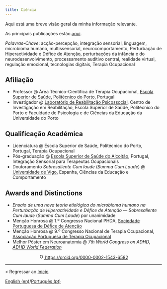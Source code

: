 ```yaml
---
title: Ciência
---
```


Aqui está uma breve visão geral da minha informação relevante.

As principais publicações estão [aqui](publicacoes).

*Palavras-Chave*: acção-percepção, integração sensorial, linguagem, microbioma humano, multissensorial, neurocomportamento, Perturbação de Hiperactividade e Défice de Atenção, perturbações da infância e do neurodesenvolvimento, processamento auditivo central, realidade virtual, regulação emocional, tecnologias digitais, Terapia Ocupacional

## Afiliação
- Professor @ Área Técnico-Científica de Terapia Ocupacional, [Escola Superior de Saúde](site), [Politécnico do Porto](site), Portugal
- Investigador @ [Laboratório de Reabilitação Psicossocial](site), Centro de Investigação em Reabilitação, Escola Superior de Saúde, Politécnico do Porto e Faculdade de Psicologia e de Ciências da Educação da Universidade do Porto

## Qualificação Académica
- Licenciatura @ Escola Superior de Saúde, Politécnico do Porto, Portugal, Terapia Ocupacional
- Pós-graduação @ [Escola Superior de Saúde do Alcoitão](site), Portugal, Integração Sensorial para Terapeutas Ocupacionais
- Doutoramento *Sobresaliente Cum laude* (*Summa Cum Laude*) @ [Universidade de Vigo](site), Espanha, Ciências da Educação e Comportamento

## Awards and Distinctions
- *Ensaio de uma nova teoria etiológica do microbioma humano na Perturbação de Hiperactividade e Défice de Atenção* — *Sobresaliente Cum laude* (*Summa Cum Laude*) por unanimidade
- Menção Honrosa @ 1.º Congresso Nacional PHDA, [Sociedade Portuguesa de Défice de Atenção](site)
- Menção Honrosa @ 9.º Congresso Nacional de Terapia Ocupacional, [Associação Portuguesa de Terapia Ocupacional](site)
- Melhor Póster em Neuroanatomia @ *7th World Congress on ADHD*, [*ADHD World Federation*](site)

<p align="center">
<a href="https://orcid.org/0000-0002-1543-6582">
<img alt="ORCID logo" src="https://info.orcid.org/wp-content/uploads/2019/11/orcid_16x16.png" width="16" height="16" />
https://orcid.org/0000-0002-1543-6582
</a>
</p>

---

< Regressar ao [Início](indexpt.md)

[English (en)](science)/[Português (pt)](ciencia)
